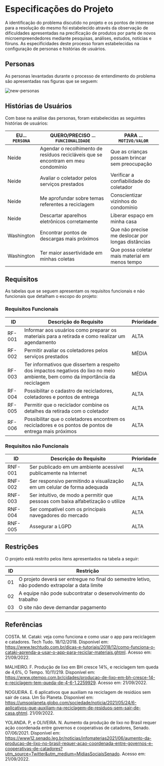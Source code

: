 # Especificações do Projeto

A identificação do problema discutido no projeto e os pontos de interesse para a resolução do mesmo foi estabelecido através da observação de dificuldades apresentadas
na precificação de produtos por parte de novos microempreendedores mediante pesquisas, análises, estudos, notícias e fóruns. As especificidades deste processo foram estabelecidas na configuração de personas e histórias de usuários. 

## Personas

As personas levantadas durante o processo de entendimento do problema são apresentadas nas figuras que se seguem:

![new-personas](https://github.com/ICEI-PUC-Minas-PMV-ADS/pmv-ads-2022-2-e1-proj-web-t7-agendamento-de-servicos-para-autonomos/blob/main/docs/img/new-personas.png?raw=true)

## Histórias de Usuários

Com base na análise das personas, foram estabelecidas as seguintes histórias de usuários:

|EU... `PERSONA`     | QUERO/PRECISO ... `FUNCIONALIDADE` |PARA ... `MOTIVO/VALOR`                 |
|--------------------|------------------------------------|----------------------------------------|
|      Neide         | Agendar o recolhimento de resíduos recicláveis que se encontram em meu condomínio            | Que as crianças possam brincar sem preocupação                |
|      Neide         | Avaliar o coletador pelos serviços prestados            | Verificar a confiabilidade do coletador                |
|      Neide         | Me aprofundar sobre temas referentes a reciclagem            | Conscientizar vizinhos do condomínio                |
|      Neide         | Descartar aparelhos eletrônicos corretamente            | Liberar espaço em minha casa                |
|      Washington    | Encontrar pontos de descargas mais próximos                 | Que não precise me deslocar por longas distâncias |
|      Washington    | Ter maior assertividade em minhas coletas                 | Que possa coletar mais material em menos tempo  |

## Requisitos

As tabelas que se seguem apresentam os requisitos funcionais e não funcionais que detalham o escopo do projeto:

### Requisitos Funcionais

|ID    | Descrição do Requisito  | Prioridade |
|------|-----------------------------------------|----|
|RF-001| Informar aos usuários como preparar os materiais para a retirada e como realizar um agendamento  | ALTA | 
|RF-002| Permitir avaliar os coletadores pelos serviços prestados    | MÉDIA |
|RF-003| Ter informativos que dissertem a respeito dos impactos negativos do lixo no meio ambiente, bem como da importância da reciclagem   | MÉDIA |
|RF-004| Possibilitar o cadastro de recicladores, coletadores e pontos de entrega    | ALTA |
|RF-005| Permitir que o reciclador combine os detalhes da retirada com o coletador    | ALTA |
|RF-006| Possibilitar que o coletadores encontrem os recicladores e os pontos de pontos de entrega mais próximos   | ALTA |

### Requisitos não Funcionais

|ID     | Descrição do Requisito  |Prioridade |
|-------|-------------------------|----|
|RNF-001| Ser publicado em um ambiente acessível publicamente na Internet  | ALTA | 
|RNF-002| Ser responsivo permitindo a visualização em um celular de forma adequada  |  ALTA | 
|RNF-003| Ser intuitivo, de modo a permitir que pessoas com baixa alfabetização o utilize   |  ALTA |
|RNF-004| Ser compatível com os principais navegadores do mercado    |  ALTA |
|RNF-005| Assegurar a LGPD    |  ALTA |

## Restrições

O projeto está restrito pelos itens apresentados na tabela a seguir:

|ID| Restrição                                             |
|--|-------------------------------------------------------|
|01| O projeto deverá ser entregue no final do semestre letivo, não podendo extrapolar a data limite  |
|02| A equipe não pode subcontratar o desenvolvimento do trabalho       |
|03| O site não deve demandar pagamento         |

## Referências

COSTA. M. Cataki: veja como funciona e como usar o app para reciclagem e catadores. Tech Tudo. 18/12/2018. Disponível em: https://www.techtudo.com.br/dicas-e-tutoriais/2018/12/como-funciona-o-cataki-aprenda-a-usar-o-app-para-reciclar-materiais.ghtml. Acesso em: 21/09/2022. 

MALHEIRO. F. Produção de lixo em BH cresce 14%, e reciclagem tem queda de 4,6%, O Tempo. 10/11/219. Disponível em: https://www.otempo.com.br/cidades/producao-de-lixo-em-bh-cresce-14-e-reciclagem-tem-queda-de-4-6-1.2259929. Acesso em: 21/09/2022. 

NOGUEIRA. E. 6 aplicativos que auxiliam na reciclagem de residúos sem sair de casa. Um So Planeta.  Disponível em: https://umsoplaneta.globo.com/sociedade/noticia/2021/05/24/6-aplicativos-que-auxiliam-na-reciclagem-de-residuos-sem-sair-de-casa.ghtml. 21/09/2022. 

YOLANDA. P, e OLIVEIRA. N. Aumento da produção de lixo no Brasil requer ação coordenada entre governos e cooperativas de catadores, Senado. 07/06/2021. Disponível em: https://www12.senado.leg.br/noticias/infomaterias2021/06/aumento-da-producao-de-lixo-no-brasil-requer-acao-coordenada-entre-governos-e-cooperativas-de-catadores?utm_source=Twitter&utm_medium=MidiasSociaisSenado. Acesso em: 21/09/2022. 

